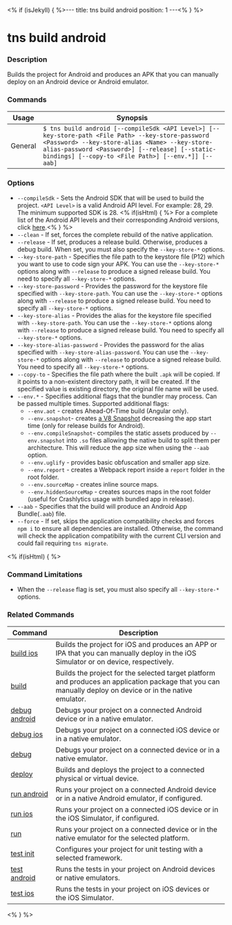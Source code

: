 <% if (isJekyll) { %>---
title: tns build android
position: 1
---<% } %>

# tns build android

### Description

Builds the project for Android and produces an APK that you can manually deploy on an Android device or Android emulator.

### Commands

Usage | Synopsis
---|---
General | `$ tns build android [--compileSdk <API Level>] [--key-store-path <File Path> --key-store-password <Password> --key-store-alias <Name> --key-store-alias-password <Password>] [--release] [--static-bindings] [--copy-to <File Path>] [--env.*]] [--aab]`

### Options

* `--compileSdk` - Sets the Android SDK that will be used to build the project. `<API Level>` is a valid Android API level. For example: 28, 29. The minimum supported SDK is 28. <% if(isHtml) { %> For a complete list of the Android API levels and their corresponding Android versions, click [here](http://developer.android.com/guide/topics/manifest/uses-sdk-element.html#platform).<% } %>
* `--clean` - If set, forces the complete rebuild of the native application.
* `--release` - If set, produces a release build. Otherwise, produces a debug build. When set, you must also specify the `--key-store-*` options.
* `--key-store-path` - Specifies the file path to the keystore file (P12) which you want to use to code sign your APK. You can use the `--key-store-*` options along with `--release` to produce a signed release build. You need to specify all `--key-store-*` options.
* `--key-store-password` - Provides the password for the keystore file specified with `--key-store-path`. You can use the `--key-store-*` options along with `--release` to produce a signed release build. You need to specify all `--key-store-*` options.
* `--key-store-alias` - Provides the alias for the keystore file specified with `--key-store-path`. You can use the `--key-store-*` options along with `--release` to produce a signed release build. You need to specify all `--key-store-*` options.
* `--key-store-alias-password` - Provides the password for the alias specified with `--key-store-alias-password`. You can use the `--key-store-*` options along with `--release` to produce a signed release build. You need to specify all `--key-store-*` options.
* `--copy-to` - Specifies the file path where the built `.apk` will be copied. If it points to a non-existent directory path, it will be created. If the specified value is existing directory, the original file name will be used.
* `--env.*` - Specifies additional flags that the bundler may process. Can be passed multiple times. Supported additional flags:
    *   `--env.aot` - creates Ahead-Of-Time build (Angular only).
    *   `--env.snapshot`- creates [a V8 Snapshot](https://docs.nativescript.org/performance-optimizations/bundling-with-webpack#v8-heap-snapshot) decreasing the app start time (only for release builds for Android).
    *   `--env.compileSnapshot`- compiles the static assets produced by `--env.snapshot` into `.so` files allowing the native build to split them per architecture. This will reduce the app size when using the `--aab` option. 
    *   `--env.uglify` - provides basic obfuscation and smaller app size.
    *   `--env.report` - creates a Webpack report inside a `report` folder in the root folder.
    *   `--env.sourceMap` - creates inline source maps.
    *   `--env.hiddenSourceMap` - creates sources maps in the root folder (useful for Crashlytics usage with bundled app in release).
* `--aab` - Specifies that the build will produce an Android App Bundle(`.aab`) file.
* `--force` - If set, skips the application compatibility checks and forces `npm i` to ensure all dependencies are installed. Otherwise, the command will check the application compatibility with the current CLI version and could fail requiring `tns migrate`.

<% if(isHtml) { %>

### Command Limitations

* When the `--release` flag is set, you must also specify all `--key-store-*` options.

### Related Commands

Command | Description
----------|----------
[build ios](build-ios.html) | Builds the project for iOS and produces an APP or IPA that you can manually deploy in the iOS Simulator or on device, respectively.
[build](build.html) | Builds the project for the selected target platform and produces an application package that you can manually deploy on device or in the native emulator.
[debug android](debug-android.html) | Debugs your project on a connected Android device or in a native emulator.
[debug ios](debug-ios.html) | Debugs your project on a connected iOS device or in a native emulator.
[debug](debug.html) | Debugs your project on a connected device or in a native emulator.
[deploy](deploy.html) | Builds and deploys the project to a connected physical or virtual device.
[run android](run-android.html) | Runs your project on a connected Android device or in a native Android emulator, if configured.
[run ios](run-ios.html) | Runs your project on a connected iOS device or in the iOS Simulator, if configured.
[run](run.html) | Runs your project on a connected device or in the native emulator for the selected platform.
[test init](test-init.html) | Configures your project for unit testing with a selected framework.
[test android](test-android.html) | Runs the tests in your project on Android devices or native emulators.
[test ios](test-ios.html) | Runs the tests in your project on iOS devices or the iOS Simulator.
<% } %>